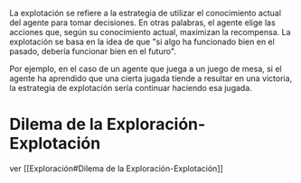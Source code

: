 La explotación se refiere a la estrategia de utilizar el conocimiento actual del agente para tomar decisiones. En otras palabras, el agente elige las acciones que, según su conocimiento actual, maximizan la recompensa. La explotación se basa en la idea de que "si algo ha funcionado bien en el pasado, debería funcionar bien en el futuro".

Por ejemplo, en el caso de un agente que juega a un juego de mesa, si el agente ha aprendido que una cierta jugada tiende a resultar en una victoria, la estrategia de explotación sería continuar haciendo esa jugada.

# Dilema de la Exploración-Explotación

ver [[Exploración#Dilema de la Exploración-Explotación]]